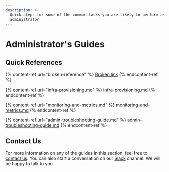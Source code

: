 ```yaml
---
description: >-
  Quick steps for some of the common tasks you are likely to perform as an
  administrator
---
```


# Administrator's Guides

## Quick References

{% content-ref url="broken-reference" %}
[Broken link](broken-reference)
{% endcontent-ref %}

{% content-ref url="infra-provisioning.md" %}
[infra-provisioning.md](infra-provisioning.md)
{% endcontent-ref %}

{% content-ref url="monitoring-and-metrics.md" %}
[monitoring-and-metrics.md](monitoring-and-metrics.md)
{% endcontent-ref %}

{% content-ref url="admin-troubleshooting-guide.md" %}
[admin-troubleshooting-guide.md](admin-troubleshooting-guide.md)
{% endcontent-ref %}

## Contact Us

For more information on any of the guides in this section, feel free to [contact us](mailto:%20contact@rudderstack.com). You can also start a conversation on our [Slack](https://resources.rudderstack.com/join-rudderstack-slack) channel. We will be happy to talk to you.

